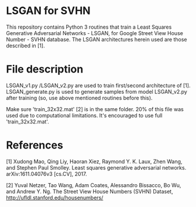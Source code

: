 # LSGAN for SVHN

This repository contains Python 3 routines that train a Least Squares Generative Adversarial Networks - LSGAN, for Google Street View House Number - SVHN database. The LSGAN architectures herein used are those described in [1].

# File description

LSGAN_v1.py /LSGAN_v2.py are used to train first/second architecture of [1].
LSGAN_generate.py is used to generate samples from model LSGAN_v2.py after training (so, use above mentioned routines before this).

Make sure 'train_32x32.mat' [2] is in the same folder. 20% of this file was used due to computational limitations. It's encouraged to use full 'train_32x32.mat'. 

# References

[1] Xudong Mao, Qing Liy, Haoran Xiez, Raymond Y. K. Laux, Zhen Wang, and Stephen Paul Smolley. Least squares generative adversarial
    networks. arXiv:1611.04076v3 [cs.CV], 2017.

[2] Yuval Netzer, Tao Wang, Adam Coates, Alessandro Bissacco, Bo Wu, and Andrew Y. Ng. The Street View House Numbers (SVHN) Dataset,           http://ufldl.stanford.edu/housenumbers/
